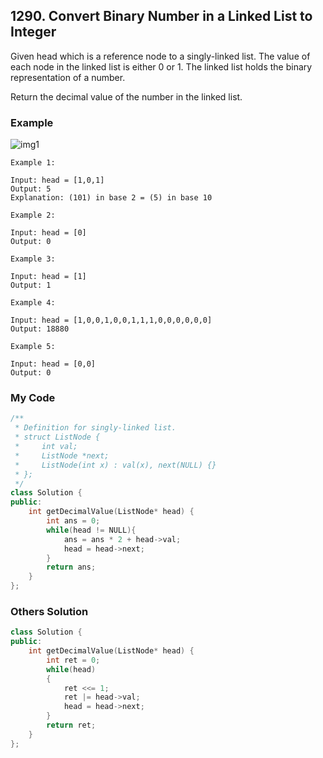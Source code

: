 ## 1290. Convert Binary Number in a Linked List to Integer

Given head which is a reference node to a singly-linked list. The value of each node in the linked list is either 0 or 1. The linked list holds the binary representation of a number.

Return the decimal value of the number in the linked list.


### Example
![img1](https://assets.leetcode.com/uploads/2019/12/05/graph-1.png "img1")
```
Example 1:

Input: head = [1,0,1]
Output: 5
Explanation: (101) in base 2 = (5) in base 10
```

```
Example 2:

Input: head = [0]
Output: 0

Example 3:

Input: head = [1]
Output: 1

Example 4:

Input: head = [1,0,0,1,0,0,1,1,1,0,0,0,0,0,0]
Output: 18880

Example 5:

Input: head = [0,0]
Output: 0
```


### My Code
```c++
/**
 * Definition for singly-linked list.
 * struct ListNode {
 *     int val;
 *     ListNode *next;
 *     ListNode(int x) : val(x), next(NULL) {}
 * };
 */
class Solution {
public:
    int getDecimalValue(ListNode* head) {
        int ans = 0;
        while(head != NULL){
            ans = ans * 2 + head->val;
            head = head->next;
        }
        return ans;
    }
};
```


### Others Solution
```c++
class Solution {
public:
    int getDecimalValue(ListNode* head) {
        int ret = 0;
        while(head)
        {
            ret <<= 1;
            ret |= head->val;
            head = head->next;
        }
        return ret;
    }
};
```

